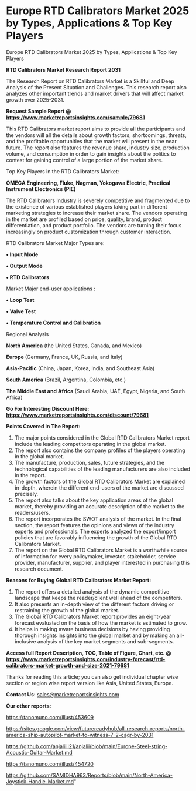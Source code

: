 # Europe RTD Calibrators Market 2025 by Types, Applications & Top Key Players
 Europe RTD Calibrators Market 2025 by Types, Applications & Top Key Players

<strong>RTD Calibrators Market Research Report 2031</strong>

The Research Report on RTD Calibrators Market is a Skillful and Deep Analysis of the Present Situation and Challenges. This research report also analyzes other important trends and market drivers that will affect market growth over 2025-2031.

<strong>Request Sample Report @ <a href=https://www.marketreportsinsights.com/sample/79681>https://www.marketreportsinsights.com/sample/79681</a></strong>

This RTD Calibrators market report aims to provide all the participants and the vendors will all the details about growth factors, shortcomings, threats, and the profitable opportunities that the market will present in the near future. The report also features the revenue share, industry size, production volume, and consumption in order to gain insights about the politics to contest for gaining control of a large portion of the market share.

Top Key Players in the RTD Calibrators Market:

<strong>OMEGA Engineering, Fluke, Nagman, Yokogawa Electric, Practical Instrument Electronics (PIE)</strong>

The RTD Calibrators Industry is severely competitive and fragmented due to the existence of various established players taking part in different marketing strategies to increase their market share. The vendors operating in the market are profiled based on price, quality, brand, product differentiation, and product portfolio. The vendors are turning their focus increasingly on product customization through customer interaction.

RTD Calibrators Market Major Types are:

<strong>• Input Mode

• Output Mode

• RTD Calibrators</strong>

Market Major end-user applications :

<strong>• Loop Test

• Valve Test

• Temperature Control and Calibration</strong>

Regional Analysis

</u><strong><b>North America</b></strong> (the United States, Canada, and Mexico)

<strong><b>Europe </b></strong>(Germany, France, UK, Russia, and Italy)

<strong><b>Asia-Pacific</b></strong> (China, Japan, Korea, India, and Southeast Asia)

<strong><b>South America</b></strong> (Brazil, Argentina, Colombia, etc.)

<strong><b>The Middle East and Africa</b></strong> (Saudi Arabia, UAE, Egypt, Nigeria, and South Africa)

<strong>Go For Interesting Discount Here: <a href=https://www.marketreportsinsights.com/discount/79681>https://www.marketreportsinsights.com/discount/79681</a></strong>

<strong>Points Covered in The Report:</strong>
<ol>
  <li>The major points considered in the Global RTD Calibrators Market report include the leading competitors operating in the global market.</li>
  <li>The report also contains the company profiles of the players operating in the global market.</li>
  <li>The manufacture, production, sales, future strategies, and the technological capabilities of the leading manufacturers are also included in the report.</li>
  <li>The growth factors of the Global RTD Calibrators Market are explained in-depth, wherein the different end-users of the market are discussed precisely.</li>
  <li>The report also talks about the key application areas of the global market, thereby providing an accurate description of the market to the readers/users.</li>
  <li>The report incorporates the SWOT analysis of the market. In the final section, the report features the opinions and views of the industry experts and professionals. The experts analyzed the export/import policies that are favorably influencing the growth of the Global RTD Calibrators Market.</li>
  <li>The report on the Global RTD Calibrators Market is a worthwhile source of information for every policymaker, investor, stakeholder, service provider, manufacturer, supplier, and player interested in purchasing this research document.</li>
</ol>
<strong>Reasons for Buying Global RTD Calibrators Market Report:</strong>

<ol>
  <li>The report offers a detailed analysis of the dynamic competitive landscape that keeps the reader/client well ahead of the competitors.</li>
  <li>It also presents an in-depth view of the different factors driving or restraining the growth of the global market.</li>
  <li>The Global RTD Calibrators Market report provides an eight-year forecast evaluated on the basis of how the market is estimated to grow.</li>
  <li>It helps in making aware business decisions by having providing thorough insights insights into the global market and by making an all-inclusive analysis of the key market segments and sub-segments.</li>
</ol>
<strong>Access full Report Description, TOC, Table of Figure, Chart, etc. @ <a href=https://www.marketreportsinsights.com/industry-forecast/rtd-calibrators-market-growth-and-size-2021-79681>https://www.marketreportsinsights.com/industry-forecast/rtd-calibrators-market-growth-and-size-2021-79681</a></strong>


Thanks for reading this article; you can also get individual chapter wise section or region wise report version like Asia, United States, Europe.

<strong>Contact Us:</strong>
sales@marketreportsinsights.com

<strong>Our other reports:</strong>

<a href=https://tanomuno.com/illust/453609>https://tanomuno.com/illust/453609</a>

<a href=https://sites.google.com/view/futurereadyhub/all-research-reports/north-america-ship-autopilot-market-to-witness-7-2-cagr-by-2031>https://sites.google.com/view/futurereadyhub/all-research-reports/north-america-ship-autopilot-market-to-witness-7-2-cagr-by-2031</a>

<a href=https://github.com/anjaliiii21/anjalii/blob/main/Europe-Steel-string-Acoustic-Guitar-Market.md>https://github.com/anjaliiii21/anjalii/blob/main/Europe-Steel-string-Acoustic-Guitar-Market.md</a>

<a href=https://tanomuno.com/illust/454720>https://tanomuno.com/illust/454720</a>

<a href=https://github.com/SAMIDHA963/Reports/blob/main/North-America-Joystick-Handle-Market.md>https://github.com/SAMIDHA963/Reports/blob/main/North-America-Joystick-Handle-Market.md</a>"

